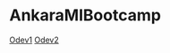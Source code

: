 # AnkaraMlBootcamp

[Odev1](https://github.com/UVBMOB/AnkaraMlBootcamp/blob/master/Odevler/odev1/odev1.ipynb)
[Odev2](https://github.com/UVBMOB/AnkaraMlBootcamp/blob/master/Odevler/odev2/odev2.ipynb)
